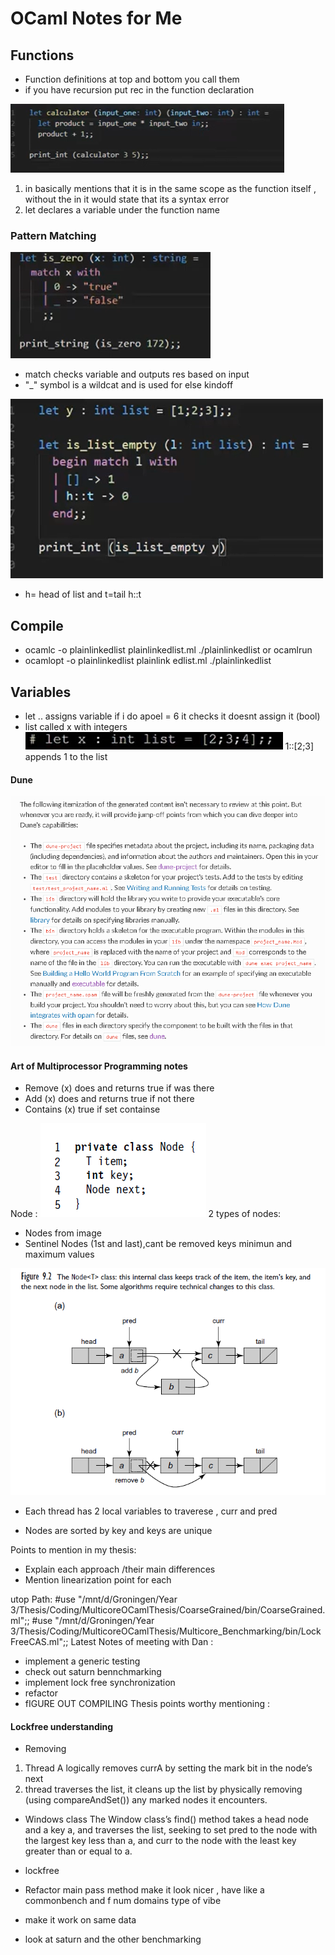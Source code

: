 # OCaml Notes for Me

## Functions

- Function definitions at top and bottom you call them
- if you have recursion put rec in the function declaration

![alt text](image.png)

1. in basically mentions that it is in the same scope as the function itself , without the in it would state that its a syntax error
2. let declares a variable under the function name

### Pattern Matching

![alt text](image-1.png)

- match checks variable and outputs res based on input
- "\_" symbol is a wildcat and is used for else kindoff

![alt text](image-3.png)

- h= head of list and t=tail h::t

## Compile

- ocamlc -o plainlinkedlist plainlinkedlist.ml
  ./plainlinkedlist or ocamlrun
- ocamlopt -o plainlinkedlist plainlink
  edlist.ml
  ./plainlinkedlist

## Variables

- let .. assigns variable
  if i do apoel = 6 it checks it doesnt assign it (bool)
- list called x with integers
  ![alt text](image-2.png)
  1::[2;3] appends 1 to the list

#### Dune

![alt text](image-4.png)

#### Art of Multiprocessor Programming notes

- Remove (x) does and returns true if was there
- Add (x) does and returns true if not there
- Contains (x) true if set containse

Node :
![alt text](image-5.png)
2 types of nodes:

- Nodes from image
- Sentinel Nodes (1st and last),cant be removed keys minimun and maximum values

![alt text](image-6.png)

- Each thread has 2 local variables to traverese , curr and pred

- Nodes are sorted by key and keys are unique

Points to mention in my thesis:

- Explain each approach /their main differences
- Mention linearization point for each

utop Path:
#use "/mnt/d/Groningen/Year 3/Thesis/Coding/MulticoreOCamlThesis/CoarseGrained/bin/CoarseGrained.ml";;
#use "/mnt/d/Groningen/Year 3/Thesis/Coding/MulticoreOCamlThesis/Multicore_Benchmarking/bin/LockFreeCAS.ml";;
Latest Notes of meeting with Dan :

- implement a generic testing
- check out saturn bennchmarking
- implement lock free synchronization
- refactor
- fIGURE OUT COMPILING
  Thesis points worthy mentioning :

#### Lockfree understanding

- Removing

1.  Thread A logically removes currA by setting the mark bit in the node’s next
2.  thread traverses the list, it cleans up the list by physically
    removing (using compareAndSet()) any marked nodes it encounters.

- Windows class
  The Window class’s find() method takes a head node and a key
  a, and traverses the list, seeking to set pred to the node with the largest key less
  than a, and curr to the node with the least key greater than or equal to a.

- lockfree
- Refactor main pass method make it look nicer , have like a commonbench and f num domains type of vibe
- make it work on same data
- look at saturn and the other benchmarking
